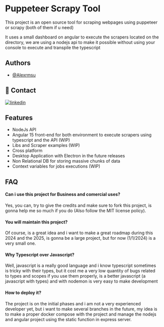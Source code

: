 
# Puppeteer Scrapy Tool

This project is an open source tool for scraping webpages using puppeteer or scrapy (both of them if u need)

It uses a small dashboard on angular to execute the scrapers located on the directory, we are using a nodejs api to make it possible without using your console to execute and transpile the typescript


## Authors

- [@Alexrmsu](https://www.github.com/Alexrmsu)


## 🔗 Contact
[![linkedin](https://img.shields.io/badge/linkedin-0A66C2?style=for-the-badge&logo=linkedin&logoColor=white)](https://www.linkedin.com/in/alex-magna-sura/)



## Features

- NodeJs API
- Angular 15 front-end for both environment to execute scrapers using typescript and the API (WIP)
- Libs and Scraper examples (WIP)
- Cross platform
- Desktop Application with Electron in the future releases
- Non Relational DB for storing massive chunks of data
- Context variables for jobs executions (WIP)


## FAQ

#### Can i use this project for Business and comercial uses?

Yes, you can, try to give the credits and make sure to fork this project, is gonna help me so much if you do (Also follow the MIT license policy).

#### You will maintain this project?

Of course, is a great idea and i want to make a great roadmap during this 2024 and the 2025, is gonna be a large project, but for now (1/1/2024) is a very small one.

#### Why Typescript over Javascript?

Well, javascript is a really good language and i know typescript sometimes is tricky with their types, but it cost me a very low quantity of bugs related to types and scopes if you use them properly, is a better javascript (a javascript with types) and with nodemon is very easy to make development

#### How to deploy it?

The project is on the initial phases and i am not a very experienced developer yet, but i want to make several branches in the future, my idea is to make a proper docker compose with the project and manage the nodejs and angular project using the static function in express server.